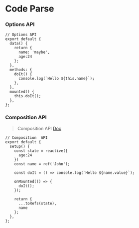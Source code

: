 # Code Parse

### Options API
```
// Options API
export default {
  data() {
    return {
      name: 'maybe',
      age:24
    };
  },
  methods: {
    doIt() {
      console.log(`Hello ${this.name}`);
    },
  },
  mounted() {
    this.doIt();
  },
};
```

### Composition  API
> Composition API [Doc](https://v3.cn.vuejs.org/guide/composition-api-introduction.html)
```
// Composition  API
export default {
  setup() {
    const state = reactive({
      age:24
    })
    const name = ref('John');
    
    const doIt = () => console.log(`Hello ${name.value}`);
    
    onMounted(() => {
      doIt();
    });
    
    return { 
      ...toRefs(state),
      name
    };
  },
};
```